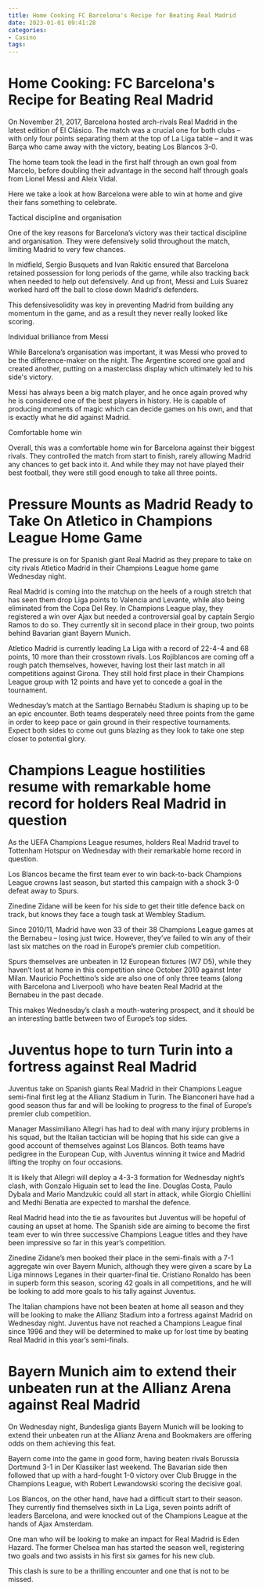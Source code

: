 ```yaml
---
title: Home Cooking FC Barcelona's Recipe for Beating Real Madrid
date: 2023-01-01 09:41:28
categories:
- Casino
tags:
---
```



#  Home Cooking: FC Barcelona's Recipe for Beating Real Madrid

On November 21, 2017, Barcelona hosted arch-rivals Real Madrid in the latest edition of El Clásico. The match was a crucial one for both clubs – with only four points separating them at the top of La Liga table – and it was Barça who came away with the victory, beating Los Blancos 3-0.

The home team took the lead in the first half through an own goal from Marcelo, before doubling their advantage in the second half through goals from Lionel Messi and Aleix Vidal.

Here we take a look at how Barcelona were able to win at home and give their fans something to celebrate.

Tactical discipline and organisation

One of the key reasons for Barcelona’s victory was their tactical discipline and organisation. They were defensively solid throughout the match, limiting Madrid to very few chances.

In midfield, Sergio Busquets and Ivan Rakitic ensured that Barcelona retained possession for long periods of the game, while also tracking back when needed to help out defensively. And up front, Messi and Luis Suarez worked hard off the ball to close down Madrid’s defenders.

This defensivesolidity was key in preventing Madrid from building any momentum in the game, and as a result they never really looked like scoring.


Individual brilliance from Messi

While Barcelona’s organisation was important, it was Messi who proved to be the difference-maker on the night. The Argentine scored one goal and created another, putting on a masterclass display which ultimately led to his side's victory.

Messi has always been a big match player, and he once again proved why he is considered one of the best players in history. He is capable of producing moments of magic which can decide games on his own, and that is exactly what he did against Madrid.

 Comfortable home win

Overall, this was a comfortable home win for Barcelona against their biggest rivals. They controlled the match from start to finish, rarely allowing Madrid any chances to get back into it. And while they may not have played their best football, they were still good enough to take all three points.

#  Pressure Mounts as Madrid Ready to Take On Atletico in Champions League Home Game

The pressure is on for Spanish giant Real Madrid as they prepare to take on city rivals Atletico Madrid in their Champions League home game Wednesday night.

Real Madrid is coming into the matchup on the heels of a rough stretch that has seen them drop Liga points to Valencia and Levante, while also being eliminated from the Copa Del Rey. In Champions League play, they registered a win over Ajax but needed a controversial goal by captain Sergio Ramos to do so. They currently sit in second place in their group, two points behind Bavarian giant Bayern Munich.

Atletico Madrid is currently leading La Liga with a record of 22-4-4 and 68 points, 10 more than their crosstown rivals. Los Rojiblancos are coming off a rough patch themselves, however, having lost their last match in all competitions against Girona. They still hold first place in their Champions League group with 12 points and have yet to concede a goal in the tournament.

Wednesday’s match at the Santiago Bernabéu Stadium is shaping up to be an epic encounter. Both teams desperately need three points from the game in order to keep pace or gain ground in their respective tournaments. Expect both sides to come out guns blazing as they look to take one step closer to potential glory.

#  Champions League hostilities resume with remarkable home record for holders Real Madrid in question

As the UEFA Champions League resumes, holders Real Madrid travel to Tottenham Hotspur on Wednesday with their remarkable home record in question.

Los Blancos became the first team ever to win back-to-back Champions League crowns last season, but started this campaign with a shock 3-0 defeat away to Spurs.

Zinedine Zidane will be keen for his side to get their title defence back on track, but knows they face a tough task at Wembley Stadium.

Since 2010/11, Madrid have won 33 of their 38 Champions League games at the Bernabeu – losing just twice. However, they’ve failed to win any of their last six matches on the road in Europe’s premier club competition.

Spurs themselves are unbeaten in 12 European fixtures (W7 D5), while they haven’t lost at home in this competition since October 2010 against Inter Milan. Mauricio Pochettino’s side are also one of only three teams (along with Barcelona and Liverpool) who have beaten Real Madrid at the Bernabeu in the past decade.

This makes Wednesday’s clash a mouth-watering prospect, and it should be an interesting battle between two of Europe’s top sides.

#  Juventus hope to turn Turin into a fortress against Real Madrid

Juventus take on Spanish giants Real Madrid in their Champions League semi-final first leg at the Allianz Stadium in Turin. The Bianconeri have had a good season thus far and will be looking to progress to the final of Europe’s premier club competition.

Manager Massimiliano Allegri has had to deal with many injury problems in his squad, but the Italian tactician will be hoping that his side can give a good account of themselves against Los Blancos. Both teams have pedigree in the European Cup, with Juventus winning it twice and Madrid lifting the trophy on four occasions.

It is likely that Allegri will deploy a 4-3-3 formation for Wednesday night’s clash, with Gonzalo Higuain set to lead the line. Douglas Costa, Paulo Dybala and Mario Mandzukic could all start in attack, while Giorgio Chiellini and Medhi Benatia are expected to marshal the defence.

Real Madrid head into the tie as favourites but Juventus will be hopeful of causing an upset at home. The Spanish side are aiming to become the first team ever to win three successive Champions League titles and they have been impressive so far in this year’s competition.

Zinedine Zidane’s men booked their place in the semi-finals with a 7-1 aggregate win over Bayern Munich, although they were given a scare by La Liga minnows Leganes in their quarter-final tie. Cristiano Ronaldo has been in superb form this season, scoring 42 goals in all competitions, and he will be looking to add more goals to his tally against Juventus.

The Italian champions have not been beaten at home all season and they will be looking to make the Allianz Stadium into a fortress against Madrid on Wednesday night. Juventus have not reached a Champions League final since 1996 and they will be determined to make up for lost time by beating Real Madrid in this year’s semi-finals.

#  Bayern Munich aim to extend their unbeaten run at the Allianz Arena against Real Madrid

On Wednesday night, Bundesliga giants Bayern Munich will be looking to extend their unbeaten run at the Allianz Arena and Bookmakers are offering odds on them achieving this feat. 

Bayern come into the game in good form, having beaten rivals Borussia Dortmund 3-1 in Der Klassiker last weekend. The Bavarian side then followed that up with a hard-fought 1-0 victory over Club Brugge in the Champions League, with Robert Lewandowski scoring the decisive goal. 

Los Blancos, on the other hand, have had a difficult start to their season. They currently find themselves sixth in La Liga, seven points adrift of leaders Barcelona, and were knocked out of the Champions League at the hands of Ajax Amsterdam. 

One man who will be looking to make an impact for Real Madrid is Eden Hazard. The former Chelsea man has started the season well, registering two goals and two assists in his first six games for his new club. 

This clash is sure to be a thrilling encounter and one that is not to be missed.